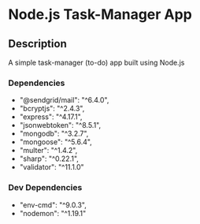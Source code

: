 # Node.js Task-Manager App

## Description
A simple task-manager (to-do) app built using Node.js

### Dependencies

- "@sendgrid/mail": "^6.4.0",
- "bcryptjs": "^2.4.3",
- "express": "^4.17.1",
- "jsonwebtoken": "^8.5.1",
- "mongodb": "^3.2.7",
- "mongoose": "^5.6.4",
- "multer": "^1.4.2",
- "sharp": "^0.22.1",
- "validator": "^11.1.0"

### Dev Dependencies

- "env-cmd": "^9.0.3",
- "nodemon": "^1.19.1"